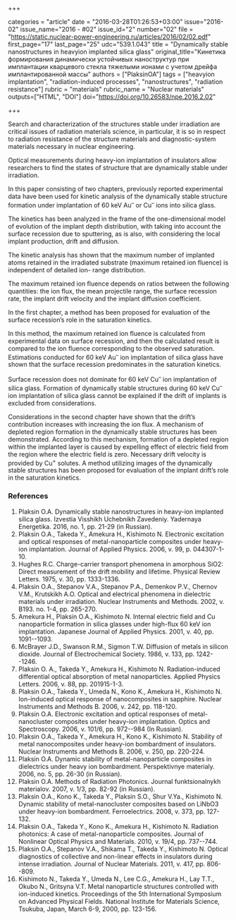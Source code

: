 +++

categories = "article"
date = "2016-03-28T01:26:53+03:00"
issue="2016-02"
issue_name="2016 - #02"
issue_id="2"
number="02"
file = "https://static.nuclear-power-engineering.ru/articles/2016/02/02.pdf"
first_page="17"
last_page="25"
udc="539.1.043"
title = "Dynamically stable nanostructures in heavyion implanted silica glass"
original_title="Кинетика формирования динамически устойчивых наноструктур при имплантации кварцевого стекла тяжелыми ионами с учетом дрейфа имплантированной массы"
authors = ["PlaksinOA"]
tags = ["heavyion implantation", "radiation-induced processes", "nanostructures", "radiation resistance"]
rubric = "materials"
rubric_name = "Nuclear materials"
outputs=["HTML", "DOI"]
doi="https://doi.org/10.26583/npe.2016.2.02"

+++


Search and characterization of the structures stable under irradiation are critical issues of radiation materials science, in particular, it is so in respect to radiation resistance of the structure materials and diagnostic-system materials necessary in nuclear engineering. 

Optical measurements during heavy-ion implantation of insulators allow researchers to find the states of structure that are dynamically stable under irradiation. 

In this paper consisting of two chapters, previously reported experimental data have been used for kinetic analysis of the dynamically stable structure formation under implantation of 60 keV Au<sup>–</sup> or Cu<sup>–</sup> ions into silica glass. 

The kinetics has been analyzed in the frame of the one-dimensional model of evolution of the implant depth distribution, with taking into account the surface recession due to sputtering, as is also, with considering the local implant production, drift and diffusion.

The kinetic analysis has shown that the maximum number of implanted atoms retained in the irradiated substrate (maximum retained ion fluence) is independent of detailed ion- range distribution. 

The maximum retained ion fluence depends on ratios between the following quantities: the ion flux, the mean projectile range, the surface recession rate, the implant drift velocity and the implant diffusion coefficient. 

In the first chapter, a method has been proposed for evaluation of the surface recession’s role in the saturation kinetics.

In this method, the maximum retained ion fluence is calculated from experimental data on surface recession, and then the calculated result is compared to the ion fluence corresponding to the observed saturation. Estimations conducted for 60 keV Au<sup>–</sup> ion implantation of silica glass have shown that the surface recession predominates in the saturation kinetics.

Surface recession does not dominate for 60 keV Cu<sup>–</sup> ion implantation of silica glass. Formation of dynamically stable structures during 60 keV Cu<sup>–</sup> ion implantation of silica glass cannot be explained if the drift of implants is excluded from considerations. 

Considerations in the second chapter have shown that the drift’s contribution increases with increasing the ion flux.  A mechanism of depleted region formation in the dynamically stable structures has been demonstrated.  According to this mechanism, formation of a depleted region within the implanted layer is caused by expelling effect of electric field from the region where the electric field is zero.  Necessary drift velocity is provided by Cu<sup>+</sup> solutes. A method utilizing images of the dynamically stable structures has been proposed for evaluation of the implant drift’s role in the saturation kinetics.

### References

1. Plaksin O.A. Dynamically stable nanostructures in heavy-ion implanted silica glass. Izvestia Visshikh Uchebnikh Zavedeniy. Yadernaya Energetika. 2016, no. 1, pp. 21-29 (in Russian).
2. Plaksin O.A., Takeda Y., Amekura H., Kishimoto N. Electronic excitation and optical responses of metal-nanoparticle composites under heavy-ion implantation. Journal of Applied Physics. 2006, v. 99, p. 044307-1-10.
3. Hughes R.C. Charge-carrier transport phenomena in amorphous SiO2: Direct measurement of the drift mobility and lifetime. Physical Review Letters. 1975, v. 30, pp. 1333-1336.
4. Plaksin O.A., Stepanov V.A., Stepanov P.A., Demenkov P.V., Chernov V.M., Krutskikh A.O. Optical and electrical phenomena in dielectric materials under irradiation. Nuclear Instruments and Methods. 2002, v. B193. no. 1-4, pp. 265-270.
5. Amekura H., Plaksin O.A., Kishimoto N. Internal electric field and Cu nanoparticle formation in silica glasses under high-flux 60 keV ion implantation. Japanese Journal of Applied Physics. 2001, v. 40, pp. 1091--1093.
6. McBrayer J.D., Swanson R.M., Sigmon T.W. Diffusion of metals in silicon dioxide. Journal of Electrochemical Society. 1986, v. 133, pp. 1242--1246.
7. Plaksin O. A., Takeda Y., Amekura H., Kishimoto N. Radiation-induced differential optical absorption of metal nanoparticles. Applied Physics Letters. 2006, v. 88, pp. 201915-1-3.
8. Plaksin O.A., Takeda Y., Umeda N., Kono K., Amekura H., Kishimoto N. Ion-induced optical response of nanocomposites in sapphire. Nuclear Instruments and Methods B. 2006, v. 242, pp. 118-120.
9. Plaksin O.A. Electronic excitation and optical responses of metal-nanocluster composites under heavy-ion implantation. Optics and Spectroscopy. 2006, v. 101/6, pp. 972--984 (In Russian).
10. Plaksin O.A., Takeda Y., Amekura H., Kono K., Kishimoto N. Stability of metal nanocomposites under heavy-ion bombardment of insulators. Nuclear Instruments and Methods B. 2006, v. 250, pp. 220-224.
11. Plaksin O.A. Dynamic stability of metal-nanoparticle composites in dielectrics under heavy ion bombardment. Perspektivnye materialy. 2006, no. 5, pp. 26-30 (in Russian).
12. Plaksin O.A. Methods of Radiation Photonics. Journal funktsionalnykh materialov. 2007, v. 1/3, pp. 82-92 (in Russian).
13. Plaksin O.A., Kono K., Takeda Y., Plaksin S.O., Shur V.Ya., Kishimoto N. Dynamic stability of metal-nanocluster composites based on LiNbO3 under heavy-ion bombardment. Ferroelectrics. 2008, v. 373, pp. 127-132.
14. Plaksin O.A., Takeda Y., Kono K., Amekura H., Kishimoto N. Radiation photonics: A case of metal-nanoparticle composites. Journal of Nonlinear Optical Physics and Materials. 2010, v. 19/4, pp. 737--744.
15. Plaksin O.A., Stepanov V.A., Shikama T., Takeda Y., Kishimoto N. Optical diagnostics of collective and non-linear effects in insulators during intense irradiation. Journal of Nuclear Materials. 2011, v. 417, pp. 806--809.
16. Kishimoto N., Takeda Y., Umeda N., Lee C.G., Amekura H., Lay T.T., Okubo N., Gritsyna V.T. Metal nanoparticle structures controlled with ion-induced kinetics. Proceedings of the 5th International Symposium on Advanced Physical Fields. National Institute for Materials Science, Tsukuba, Japan, March 6-9, 2000, pp. 123-156.